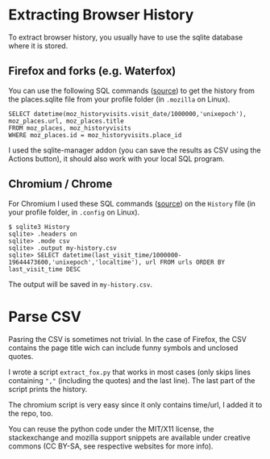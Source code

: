 # Extracting Browser History

To extract browser history, you usually have to use the sqlite database where it is stored.

## Firefox and forks (e.g. Waterfox)

You can use the following SQL commands ([source](https://support.mozilla.org/de/questions/835204)) to get the history from the places.sqlite file from your profile folder (in `.mozilla` on Linux).

    SELECT datetime(moz_historyvisits.visit_date/1000000,'unixepoch'), moz_places.url, moz_places.title
    FROM moz_places, moz_historyvisits
    WHERE moz_places.id = moz_historyvisits.place_id

I used the sqlite-manager addon (you can save the results as CSV using the Actions button), it should also work with your local SQL program.

## Chromium / Chrome

For Chromium I used these SQL commands ([source](https://superuser.com/questions/602252/can-chrome-browser-history-be-exported-to-an-html-file)) on the `History` file (in your profile folder, in `.config` on Linux).

    $ sqlite3 History
    sqlite> .headers on
    sqlite> .mode csv
    sqlite> .output my-history.csv
    sqlite> SELECT datetime(last_visit_time/1000000-19644473600,'unixepoch','localtime'), url FROM urls ORDER BY last_visit_time DESC

The output will be saved in `my-history.csv`.

# Parse CSV

Pasring the CSV is sometimes not trivial. In the case of Firefox, the CSV contains the page title wich can include funny symbols and unclosed quotes.

I wrote a script `extract_fox.py` that works in most cases (only skips lines containing `","` (including the quotes) and the last line). The last part of the script prints the history.

The chromium script is very easy since it only contains time/url, I added it to the repo, too.

You can reuse the python code under the MIT/X11 license, the stackexchange and mozilla support snippets are available under creative commons (CC BY-SA, see respective websites for more info).